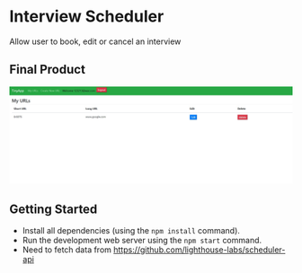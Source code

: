 # Interview Scheduler

Allow user to book, edit or cancel an interview

## Final Product

!["screenshot of Interview Scheduler"](https://github.com/tinglewis633/tinyapp/blob/master/docs/urls_home.jpg)

## Getting Started

- Install all dependencies (using the `npm install` command).
- Run the development web server using the `npm start` command.
- Need to fetch data from https://github.com/lighthouse-labs/scheduler-api
